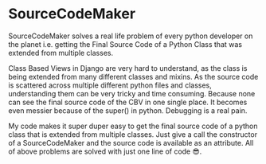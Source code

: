 # SourceCodeMaker
SourceCodeMaker solves a real life problem of every python developer on the planet 
i.e. getting the Final Source Code of a Python Class that was extended from multiple classes. 

Class Based Views in Django are very hard to understand, as the class is being extended from many different classes and mixins. 
As the source code is scattered across multiple different python files and classes, understanding them can be very tricky 
and time consuming. Because none can see the final source code of the CBV in one single place. 
It becomes even messier because of the super() in python. Debugging is a real pain.

My code makes it super duper easy to get the final source code of a python class that is extended from multiple classes.
Just give a call the constructor of a SourceCodeMaker and the source code is available as an attribute. 
All of above problems are solved with just one line of code 😎.
